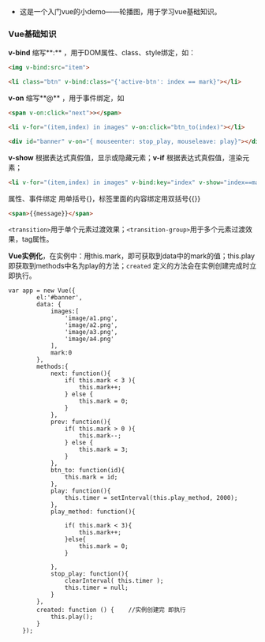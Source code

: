 - 这是一个入门vue的小demo——轮播图，用于学习vue基础知识。

### Vue基础知识

**v-bind** 缩写**:** ，用于DOM属性、class、style绑定，如：

```html
<img v-bind:src="item">

<li class="btn" v-bind:class="{'active-btn': index == mark}"></li>
```



**v-on** 缩写**@** ，用于事件绑定，如

```html
<span v-on:click="next">></span>

<li v-for="(item,index) in images" v-on:click="btn_to(index)"></li>

<div id="banner" v-on="{ mouseenter: stop_play, mouseleave: play}"></div> <!-绑定多个事件-->
```



**v-show** 根据表达式真假值，显示或隐藏元素；**v-if** 根据表达式真假值，渲染元素；

```html
<li v-for="(item,index) in images" v-bind:key="index" v-show="index==mark"><img v-bind:src="item"></li>
```



属性、事件绑定 用单括号{}，标签里面的内容绑定用双括号{{}}

```html
<span>{{message}}</span>
```



`<transition>`用于单个元素过渡效果；`<transition-group>`用于多个元素过渡效果，tag属性。



**Vue实例化**，在实例中：用this.mark，即可获取到data中的mark的值；this.play即获取到methods中名为play的方法；`created` 定义的方法会在实例创建完成时立即执行。

```
var app = new Vue({
        el:'#banner',
        data: {
            images:[
                'image/a1.png',
                'image/a2.png',
                'image/a3.png',
                'image/a4.png'
            ],
            mark:0
        },
        methods:{
            next: function(){
                if( this.mark < 3 ){
                    this.mark++;
                } else {
                    this.mark = 0;
                }
            },
            prev: function(){
                if( this.mark > 0 ){
                    this.mark--;
                } else {
                    this.mark = 3;
                }
            },
            btn_to: function(id){
                this.mark = id;
            },
            play: function(){
                this.timer = setInterval(this.play_method, 2000);
            },
            play_method: function(){

                if( this.mark < 3){ 
                    this.mark++;
                }else{
                    this.mark = 0;
                }
                
            },
            stop_play: function(){
                clearInterval( this.timer );
                this.timer = null;
            }
        },
        created: function () {    //实例创建完 即执行
            this.play();
        } 
    });
```


